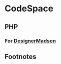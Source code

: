 # CodeSpace
## PHP 
### For [DesignerMadsen][url_to_account]


## Footnotes


<!-- Variables -->
[url_to_account]: https://github.com/KentVejrupMadsen

